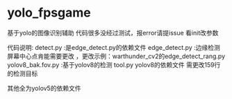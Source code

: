 # yolo_fpsgame
基于yolo的图像识别辅助
代码很多没经过测试，报error请提issue
看init改参数

代码说明:
detect.py :是edge_detect.py的依赖文件
edge_detect.py :边缘检测  屏幕中心点肯能需要更改 ，更改示例：warthunder_cv2的edge_detect_rang.py
yolov8_bak.fov.py :基于yolov8的检测 
tool.py yolov8的依赖文件 需更改159行的检测目标

其他全为yolov5的依赖文件
